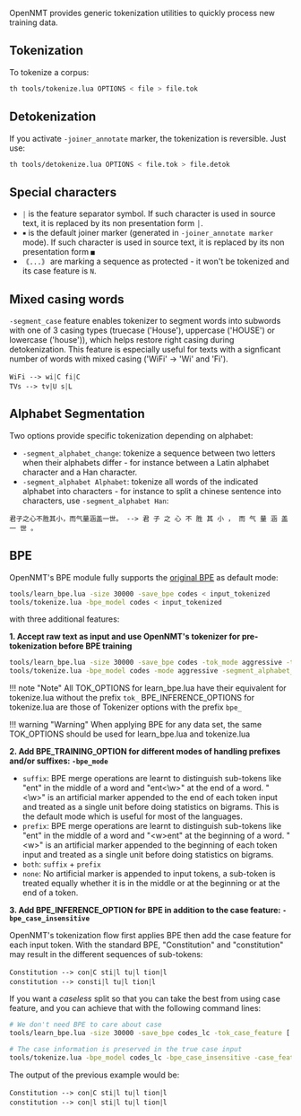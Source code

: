 OpenNMT provides generic tokenization utilities to quickly process new training data.

## Tokenization

To tokenize a corpus:

```bash
th tools/tokenize.lua OPTIONS < file > file.tok
```

## Detokenization

If you activate `-joiner_annotate` marker, the tokenization is reversible. Just use:

```bash
th tools/detokenize.lua OPTIONS < file.tok > file.detok
```

## Special characters

* `￨` is the feature separator symbol. If such character is used in source text, it is replaced by its non presentation form `│`.
* `￭` is the default joiner marker (generated in `-joiner_annotate marker` mode). If such character is used in source text, it is replaced by its non presentation form `■`
* `｟...｠` are marking a sequence as protected - it won't be tokenized and its case feature is `N`.

## Mixed casing words
`-segment_case` feature enables tokenizer to segment words into subwords with one of 3 casing types (truecase ('House'), uppercase ('HOUSE') or lowercase ('house')), which helps  restore right casing during  detokenization. This feature is especially useful for texts with a signficant number of words with mixed casing ('WiFi' -> 'Wi' and 'Fi').
```text
WiFi --> wi￨C fi￨C
TVs --> tv￨U s￨L
```

## Alphabet Segmentation
Two options provide specific tokenization depending on alphabet:

* `-segment_alphabet_change`: tokenize a sequence between two letters when their alphabets differ - for instance between a Latin alphabet character and a Han character.
* `-segment_alphabet Alphabet`: tokenize all words of the indicated alphabet into characters - for instance to split a chinese sentence into characters, use `-segment_alphabet Han`:

```text
君子之心不胜其小，而气量涵盖一世。 --> 君 子 之 心 不 胜 其 小 ， 而 气 量 涵 盖 一 世 。
```

## BPE

OpenNMT's BPE module fully supports the [original BPE](https://github.com/rsennrich/subword-nmt) as default mode:

```bash
tools/learn_bpe.lua -size 30000 -save_bpe codes < input_tokenized
tools/tokenize.lua -bpe_model codes < input_tokenized
```

with three additional features:

**1\. Accept raw text as input and use OpenNMT's tokenizer for pre-tokenization before BPE training**

```bash
tools/learn_bpe.lua -size 30000 -save_bpe codes -tok_mode aggressive -tok_segment_alphabet_change [ OTHER_TOK_OPTIONS ] [ OTHER_BPE_TRAINING_OPTIONS ] < input_raw
tools/tokenize.lua -bpe_model codes -mode aggressive -segment_alphabet_change [ SAME_TOK_OPTIONS ] [ OTHER_BPE_INFERENCE_OPTIONS ] < input_raw
```

!!! note "Note"
    All TOK_OPTIONS for learn_bpe.lua have their equivalent for tokenize.lua without the prefix `tok_`
    BPE_INFERENCE_OPTIONS for tokenize.lua are those of Tokenizer options with the prefix `bpe_`

!!! warning "Warning"
    When applying BPE for any data set, the same TOK_OPTIONS should be used for learn_bpe.lua and tokenize.lua

**2\. Add BPE_TRAINING_OPTION for different modes of handling prefixes and/or suffixes: `-bpe_mode`**

* `suffix`: BPE merge operations are learnt to distinguish sub-tokens like "ent" in the middle of a word and "ent<\w>" at the end of a word. "<\w>" is an artificial marker appended to the end of each token input and treated as a single unit before doing statistics on bigrams. This is the default mode which is useful for most of the languages.
* `prefix`: BPE merge operations are learnt to distinguish sub-tokens like "ent" in the middle of a word and "<w\>ent" at the beginning of a word. "<w\>" is an artificial marker appended to the beginning of each token input and treated as a single unit before doing statistics on bigrams.
* `both`: `suffix` + `prefix`
* `none`: No artificial marker is appended to input tokens, a sub-token is treated equally whether it is in the middle or at the beginning or at the end of a token.

**3\. Add BPE_INFERENCE_OPTION for BPE in addition to the case feature: `-bpe_case_insensitive`**

OpenNMT's tokenization flow first applies BPE then add the case feature for each input token. With the standard BPE, "Constitution" and "constitution" may result in the different sequences of sub-tokens:

```text
Constitution --> con￨C sti￨l tu￨l tion￨l
constitution --> consti￨l tu￨l tion￨l
```

If you want a *caseless* split so that you can take the best from using case feature, and you can achieve that with the following command lines:

```bash
# We don't need BPE to care about case
tools/learn_bpe.lua -size 30000 -save_bpe codes_lc -tok_case_feature [ OTHER_TOK_OPTIONS ] [ OTHER_BPE_TRAINING_OPTIONS ] < input_raw

# The case information is preserved in the true case input
tools/tokenize.lua -bpe_model codes_lc -bpe_case_insensitive -case_feature [ SAME_TOK_OPTIONS ] [ OTHER_BPE_INFERENCE_OPTIONS ] < input_raw
```

The output of the previous example would be:

```text
Constitution --> con￨C sti￨l tu￨l tion￨l
constitution --> con￨l sti￨l tu￨l tion￨l
```
